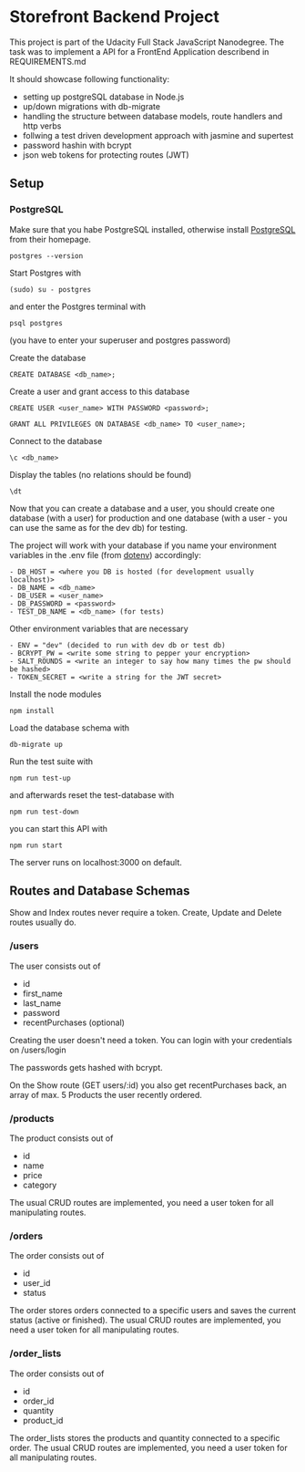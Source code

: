 # Storefront Backend Project

This project is part of the Udacity Full Stack JavaScript Nanodegree.
The task was to implement a API for a FrontEnd Application describend in REQUIREMENTS.md

It should showcase following functionality:

- setting up postgreSQL database in Node.js
- up/down migrations with db-migrate
- handling the structure between database models, route handlers and http verbs
- follwing a test driven development approach with jasmine and supertest
- password hashin with bcrypt
- json web tokens for protecting routes (JWT)

## Setup

### PostgreSQL

Make sure that you habe PostgreSQL installed, otherwise install [PostgreSQL](https://www.postgresql.org) from their homepage.

```
postgres --version
```

Start Postgres with

```
(sudo) su - postgres
```

and enter the Postgres terminal with

```
psql postgres
```

(you have to enter your superuser and postgres password)

Create the database

```
CREATE DATABASE <db_name>;
```

Create a user and grant access to this database

```
CREATE USER <user_name> WITH PASSWORD <password>;

GRANT ALL PRIVILEGES ON DATABASE <db_name> TO <user_name>;
```

Connect to the database

```
\c <db_name>
```

Display the tables (no relations should be found)

```
\dt
```

Now that you can create a database and a user, you should create one database (with a user) for production and one database (with a user - you can use the same as for the dev db) for testing.

The project will work with your database if you name your environment variables in the .env file (from [dotenv](https://www.npmjs.com/package/dotenv)) accordingly:

```
- DB_HOST = <where you DB is hosted (for development usually localhost)>
- DB_NAME = <db_name>
- DB_USER = <user_name> 
- DB_PASSWORD = <password>
- TEST_DB_NAME = <db_name> (for tests)
```

Other environment variables that are necessary

```
- ENV = "dev" (decided to run with dev db or test db)
- BCRYPT_PW = <write some string to pepper your encryption>
- SALT_ROUNDS = <write an integer to say how many times the pw should be hashed>
- TOKEN_SECRET = <write a string for the JWT secret>
```

Install the node modules

```
npm install
```

Load the database schema with

```
db-migrate up
```

Run the test suite with 

```
npm run test-up
```

and afterwards reset the test-database with

```
npm run test-down
```

you can start this API with

```
npm run start
```

The server runs on localhost:3000 on default.

## Routes and Database Schemas

Show and Index routes never require a token.
Create, Update and Delete routes usually do.

### /users

The user consists out of
- id 
- first_name
- last_name
- password
- recentPurchases (optional)

Creating the user doesn't need a token.
You can login with your credentials on /users/login

The passwords gets hashed with bcrypt.

On the Show route (GET users/:id) you also get recentPurchases back, an array of max. 5 Products the user recently ordered.

### /products

The product consists out of
- id
- name
- price
- category

The usual CRUD routes are implemented, you need a user token for all manipulating routes.

### /orders

The order consists out of
- id
- user_id
- status
  
The order stores orders connected to a specific users and saves the current status (active or finished).
The usual CRUD routes are implemented, you need a user token for all manipulating routes.

### /order_lists
The order consists out of
- id
- order_id
- quantity
- product_id
  
The order_lists stores the products and quantity connected to a specific order.
The usual CRUD routes are implemented, you need a user token for all manipulating routes.
